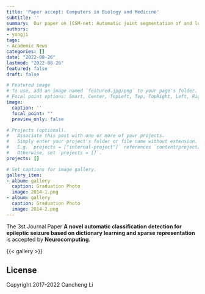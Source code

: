 ```yaml
---
title: 'Paper accept: Computers in Biology and Medicine'
subtitle: ''
summary:  Our paper on [CSM-net: Automatic joint segmentation of and lumen in carotid artery ultrasound images](https://www.sciencedirect.com/science/article/abs/pii/S0925231219317114) got accepted to Computers in Biology and Medicine
authors:
- yongji
tags:
- Academic News
categories: []
date: "2022-08-26"
lastmod: "2022-08-26"
featured: false
draft: false

# Featured image
# To use, add an image named `featured.jpg/png` to your page's folder.
# Focal point options: Smart, Center, TopLeft, Top, TopRight, Left, Right, BottomLeft, Bottom, BottomRight
image:
  caption: ''
  focal_point: ""
  preview_only: false

# Projects (optional).
#   Associate this post with one or more of your projects.
#   Simply enter your project's folder or file name without extension.
#   E.g. `projects = ["internal-project"]` references `content/project/deep-learning/index.md`.
#   Otherwise, set `projects = []`.
projects: []

# Set captions for image gallery.
gallery_item:
- album: gallery
  caption: Graduation Photo
  image: 2014-1.png
- album: gallery
  caption: Graduation Photo
  image: 2014-2.png
---
```


The 3st Journal Paper **A novel automatic classification detection for epileptic seizure based on dictionary learning and sparse representation** is accepted by **Neurocomputing**. 

{{< gallery >}}

## License

Copyright 2017-2022 Cancheng Li



